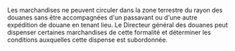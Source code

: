 Les marchandises ne peuvent circuler dans la zone
terrestre du rayon des douanes sans être accompagnées d'un passavant ou
d'une autre expédition de douane en tenant lieu.
Le Directeur général des douanes peut dispenser certaines marchandises
de cette formalité et déterminer les conditions auxquelles cette
dispense est subordonnée.